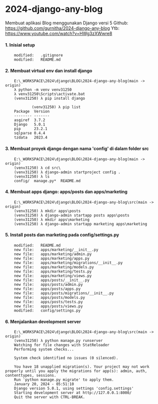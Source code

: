 # 2024-django-any-blog
Membuat aplikasi Blog menggunakan Django versi 5
Github: https://github.com/gurnitha/2024-django-any-blog
Ytb: https://www.youtube.com/watch?v=HWg3zXWwre8


#### 1. Inisial setup

        modified:   .gitignore
        modified:   README.md

#### 2. Membuat virtual env dan install django

        E:\_WORKSPACE\2024\django\BLOG\2024-django-any-blog(main -> origin)
        λ python -m venv venv31250
        λ venv31250\Scripts\activate.bat
        (venv31250) λ pip install django

                (venv31250) λ pip list
        Package  Version
        -------- -------
        asgiref  3.7.2
        Django   5.0.1
        pip      23.2.1
        sqlparse 0.4.4
        tzdata   2023.4

#### 3. Membuat proyek django dengan nama 'config' di dalam folder src

        E:\_WORKSPACE\2024\django\BLOG\2024-django-any-blog(main -> origin)
        (venv31250) λ cd src\
        (venv31250) λ django-admin startproject config .
        (venv31250) λ ls
        config/  manage.py*  README.md

#### 4. Membuat apps django: apps/posts dan apps/marketing

        E:\_WORKSPACE\2024\django\BLOG\2024-django-any-blog\src(main -> origin)
        (venv31250) λ mkdir apps\posts
        (venv31250) λ django-admin startapp posts apps\posts
        (venv31250) λ mkdir apps\marketing
        (venv31250) λ django-admin startapp marketing apps\marketing

#### 5. Install posts dan marketing pada config/settings.py

        modified:   README.md
        new file:   apps/marketing/__init__.py
        new file:   apps/marketing/admin.py
        new file:   apps/marketing/apps.py
        new file:   apps/marketing/migrations/__init__.py
        new file:   apps/marketing/models.py
        new file:   apps/marketing/tests.py
        new file:   apps/marketing/views.py
        new file:   apps/posts/__init__.py
        new file:   apps/posts/admin.py
        new file:   apps/posts/apps.py
        new file:   apps/posts/migrations/__init__.py
        new file:   apps/posts/models.py
        new file:   apps/posts/tests.py
        new file:   apps/posts/views.py
        modified:   config/settings.py

#### 6. Menjalankan development server

        E:\_WORKSPACE\2024\django\BLOG\2024-django-any-blog\src(main -> origin)
        (venv31250) λ python manage.py runserver
        Watching for file changes with StatReloader
        Performing system checks...

        System check identified no issues (0 silenced).

        You have 18 unapplied migration(s). Your project may not work properly until you apply the migrations for app(s): admin, auth, contenttypes, sessions.
        Run 'python manage.py migrate' to apply them.
        January 20, 2024 - 05:51:10
        Django version 5.0.1, using settings 'config.settings'
        Starting development server at http://127.0.0.1:8000/
        Quit the server with CTRL-BREAK.










































































































































































































